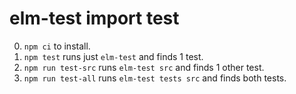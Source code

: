 # elm-test import test

0. `npm ci` to install.
1. `npm test` runs just `elm-test` and finds 1 test.
2. `npm run test-src` runs `elm-test src` and finds 1 other test.
3. `npm run test-all` runs `elm-test tests src` and finds both tests.
